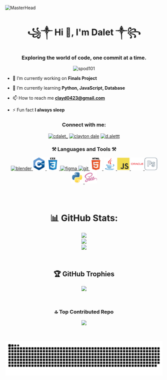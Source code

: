 ![MasterHead](https://64.media.tumblr.com/c7e1bde07c480cf76996845359dd41c9/971911ed22c691d0-48/s1280x1920/a927ad852eab90bbdfed57e286a9214b171fd769.png)
<h1 align="center">꧁༒ Hi 👋, I'm Dalet ༒꧂</h1>
<h3 align="center">Exploring the world of code, one commit at a time.</h3>

<p align="center"> <img src="https://komarev.com/ghpvc/?username=spod101&label=Profile%20views&color=0e75b6&style=flat" alt="spod101" /> </p>

- 🔭 I’m currently working on **Finals Project**

- 🌱 I’m currently learning **Python, JavaScript, Database**

- 📫 How to reach me **clayd0423@gmail.com**

- ⚡ Fun fact **I always sleep**


<h3 align="center">Connect with me:</h3>
<p align="center">
<a href="https://twitter.com/cdalet_" target="blank"><img align="center" src="https://raw.githubusercontent.com/rahuldkjain/github-profile-readme-generator/master/src/images/icons/Social/twitter.svg" alt="cdalet_" height="30" width="40" /></a>
<a href="https://fb.com/Clayton Dale" target="blank"><img align="center" src="https://raw.githubusercontent.com/rahuldkjain/github-profile-readme-generator/master/src/images/icons/Social/facebook.svg" alt="clayton dale" height="30" width="40" /></a>
<a href="https://instagram.com/d.alettt" target="blank"><img align="center" src="https://raw.githubusercontent.com/rahuldkjain/github-profile-readme-generator/master/src/images/icons/Social/instagram.svg" alt="d.alettt" height="30" width="40" /></a>
</p>

<h3 align="center">⚒️  Languages and Tools  ⚒️</h3>
<p align="center"> <a href="https://www.blender.org/" target="_blank" rel="noreferrer"> <img src="https://download.blender.org/branding/community/blender_community_badge_white.svg" alt="blender" width="40" height="40"/> </a> <a href="https://www.w3schools.com/cpp/" target="_blank" rel="noreferrer"> <img src="https://raw.githubusercontent.com/devicons/devicon/master/icons/cplusplus/cplusplus-original.svg" alt="cplusplus" width="40" height="40"/> </a> <a href="https://www.w3schools.com/css/" target="_blank" rel="noreferrer"> <img src="https://raw.githubusercontent.com/devicons/devicon/master/icons/css3/css3-original-wordmark.svg" alt="css3" width="40" height="40"/> </a> <a href="https://www.figma.com/" target="_blank" rel="noreferrer"> <img src="https://www.vectorlogo.zone/logos/figma/figma-icon.svg" alt="figma" width="40" height="40"/> </a> <a href="https://git-scm.com/" target="_blank" rel="noreferrer"> <img src="https://www.vectorlogo.zone/logos/git-scm/git-scm-icon.svg" alt="git" width="40" height="40"/> </a> <a href="https://www.w3.org/html/" target="_blank" rel="noreferrer"> <img src="https://raw.githubusercontent.com/devicons/devicon/master/icons/html5/html5-original-wordmark.svg" alt="html5" width="40" height="40"/> </a> <a href="https://www.java.com" target="_blank" rel="noreferrer"> <img src="https://raw.githubusercontent.com/devicons/devicon/master/icons/java/java-original.svg" alt="java" width="40" height="40"/> </a> <a href="https://developer.mozilla.org/en-US/docs/Web/JavaScript" target="_blank" rel="noreferrer"> <img src="https://raw.githubusercontent.com/devicons/devicon/master/icons/javascript/javascript-original.svg" alt="javascript" width="40" height="40"/> </a> <a href="https://www.oracle.com/" target="_blank" rel="noreferrer"> <img src="https://raw.githubusercontent.com/devicons/devicon/master/icons/oracle/oracle-original.svg" alt="oracle" width="40" height="40"/> </a> <a href="https://www.photoshop.com/en" target="_blank" rel="noreferrer"> <img src="https://raw.githubusercontent.com/devicons/devicon/master/icons/photoshop/photoshop-line.svg" alt="photoshop" width="40" height="40"/> </a> <a href="https://www.python.org" target="_blank" rel="noreferrer"> <img src="https://raw.githubusercontent.com/devicons/devicon/master/icons/python/python-original.svg" alt="python" width="40" height="40"/> </a> <a href="https://sass-lang.com" target="_blank" rel="noreferrer"> <img src="https://raw.githubusercontent.com/devicons/devicon/master/icons/sass/sass-original.svg" alt="sass" width="40" height="40"/> </a> </p>

<br>

<div align="center">

<br>

# 📊 GitHub Stats:
![](https://github-readme-stats.vercel.app/api?username=Spod101&theme=dark&hide_border=false&include_all_commits=true&count_private=true)<br/>
![](https://github-readme-streak-stats.herokuapp.com/?user=Spod101&theme=dark&hide_border=false)<br/>
![](https://github-readme-stats.vercel.app/api/top-langs/?username=Spod101&theme=dark&hide_border=false&include_all_commits=true&count_private=true&layout=compact)

<br>

## 🏆 GitHub Trophies
![](https://github-profile-trophy.vercel.app/?username=Spod101&theme=flat&no-frame=false&no-bg=true&margin-w=4)

<br>

### 🔝 Top Contributed Repo
![](https://github-contributor-stats.vercel.app/api?username=Spod101&limit=5&theme=dark&combine_all_yearly_contributions=true)

</div>



<br>
<div align="center">
  <br>
  <img alt="snake eating my contributions" src="https://raw.githubusercontent.com/salesp07/salesp07/output/github-contribution-grid-snake.svg" />
  
  <br/><br/><br/>
</div>
